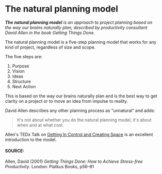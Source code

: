 # The natural planning model

_**The natural planning model** is an approach to project planning based on the way our brains naturally plan, described by productivity consultant David Allen in the book Getting Things Done._

The natural planning model is a five-step planning model that works for any kind of project, regardless of size and scope. 

The five steps are: 

1. Purpose
2. Vision
3. Ideas
4. Structure
5. Next Action

This is based on the way our brains naturally plan and is the best way to get clarity on a project or to move an idea from impulse to reality. 

David Allen describes any other planning process as "unnatural" and adds: 

> It's not about whether you do the natural planning model, it's about when and at what cost.

Allen's TEDx Talk on [Getting In Control and Creating Space](https://www.youtube.com/watch?v=kOSFxKaqOm4&t=861s) is an excellent introduction to the model.

#### **SOURCE:** 

Allen, David \(2001\) _Getting Things Done: How to Achieve Stress-free Productivity_. London: Piatkus Books, p56–81

